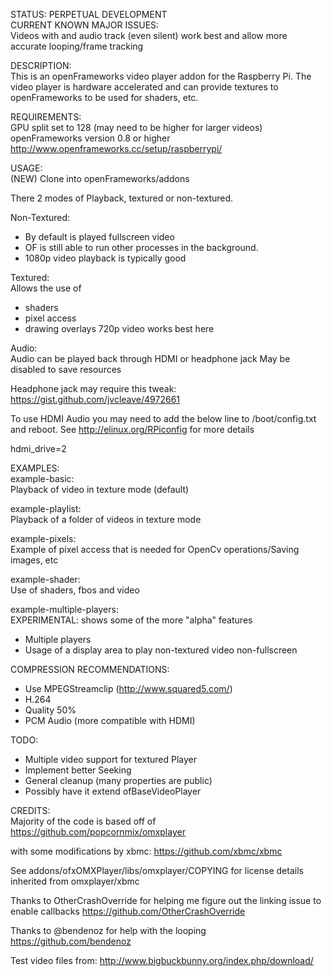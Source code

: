 STATUS: PERPETUAL DEVELOPMENT   
CURRENT KNOWN MAJOR ISSUES:   
Videos with and audio track (even silent) work best and allow more accurate looping/frame tracking

DESCRIPTION:   
This is an openFrameworks video player addon for the Raspberry Pi. The video player is hardware accelerated and can provide textures to openFrameworks to be used for shaders, etc.

REQUIREMENTS:   
GPU split set to 128 (may need to be higher for larger videos)
openFrameworks version 0.8 or higher http://www.openframeworks.cc/setup/raspberrypi/

USAGE:   
(NEW) Clone into openFrameworks/addons

There 2 modes of Playback, textured or non-textured. 

Non-Textured:   
 - By default is played fullscreen video
 - OF is still able to run other processes in the background. 
 - 1080p video playback is typically good

Textured:   
Allows the use of
 - shaders
 - pixel access
 - drawing overlays
720p video works best here

Audio:   
Audio can be played back through HDMI or headphone jack
May be disabled to save resources

Headphone jack may require this tweak:   
https://gist.github.com/jvcleave/4972661

To use HDMI Audio you may need to add the below line to /boot/config.txt and reboot. See http://elinux.org/RPiconfig for more details

hdmi_drive=2

EXAMPLES:   
example-basic:   
Playback of video in texture mode (default)

example-playlist:   
Playback of a folder of videos in texture mode

example-pixels:   
Example of pixel access that is needed for OpenCv operations/Saving images, etc

example-shader:   
Use of shaders, fbos and video

example-multiple-players:   
EXPERIMENTAL: shows some of the more "alpha" features
 - Multiple players
 - Usage of a display area to play non-textured video non-fullscreen

COMPRESSION RECOMMENDATIONS:   
 - Use MPEGStreamclip (http://www.squared5.com/)
 - H.264
 - Quality 50%
 - PCM Audio (more compatible with HDMI)

TODO:   
 - Multiple video support for textured Player
 - Implement better Seeking
 - General cleanup (many properties are public)
 - Possibly have it extend ofBaseVideoPlayer

CREDITS:   
Majority of the code is based off of 
https://github.com/popcornmix/omxplayer

with some modifications by xbmc:
https://github.com/xbmc/xbmc

See addons/ofxOMXPlayer/libs/omxplayer/COPYING for license details inherited from omxplayer/xbmc

Thanks to OtherCrashOverride for helping me figure out the linking issue to enable callbacks
https://github.com/OtherCrashOverride

Thanks to @bendenoz for help with the looping
https://github.com/bendenoz

Test video files from:
http://www.bigbuckbunny.org/index.php/download/



